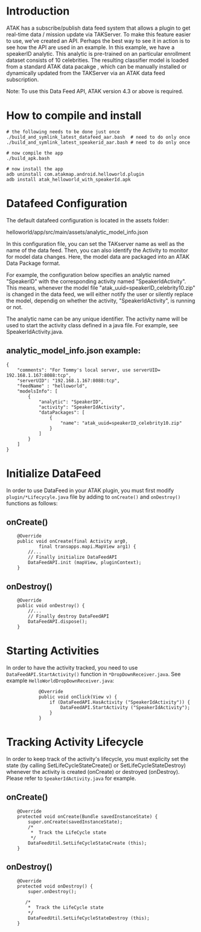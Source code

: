 # Introduction 

ATAK has a subscribe/publish data feed system that allows a plugin to
get real-time data / mission update via TAKServer.  To make this
feature easier to use, we’ve created an API.  Perhaps the best way to
see it in action is to see how the API are used in an example.  In
this example, we have a speakerID analytic.  This analytic is
pre-trained on an particular enrollment dataset consists of 10
celebrities.  The resulting classifier model is loaded from a standard
ATAK data pacakge , which can be manually installed or dynamically
updated from the TAKServer via an ATAK data feed subscription.

Note: To use this Data Feed API, ATAK version 4.3 or above is
required.

# How to compile and install
```
# the following needs to be done just once
./build_and_symlink_latest_datafeed_aar.bash  # need to do only once
./build_and_symlink_latest_speakerid_aar.bash # need to do only once

# now compile the app
./build_apk.bash

# now install the app
adb uninstall com.atakmap.android.helloworld.plugin
adb install atak_helloworld_with_speakerId.apk

```


# Datafeed Configuration

The default datafeed configuration is located in the assets folder:

   helloworld/app/src/main/assets/analytic_model_info.json

In this configuration file, you can set the TAKserver name as well as
the name of the data feed.  Then, you can also identify the Activity
to monitor for model data changes.  Here, the model data are packaged
into an ATAK Data Package format.

For example, the configuration below specifies an analytic named
"SpeakerID" with the corresponding activity named "SpeakerIdActivity".
This means, whenever the model file
"atak_uuid=speakerID_celebrity10.zip" is changed in the data feed, we
will either notify the user or silently replace the model, dependig on
whether the activity, "SpeakerIdActivity", is running or not.

The analytic name can be any unique identifier.  The activity name
will be used to start the activity class defined in a java file.
For example, see SpeakerIdActivity.java.

## analytic_model_info.json example:
```
{
    "comments": "For Tommy's local server, use serverUID= 192.168.1.167:8088:tcp",
    "serverUID": "192.168.1.167:8088:tcp",
    "feedName" : "helloworld",
    "modelsInfo": [
        {
            "analytic": "SpeakerID",
            "activity": "SpeakerIdActivity",
            "dataPackages": [
                {
                    "name": "atak_uuid=speakerID_celebrity10.zip"
                }
            ]
        }
    ]
}
```



# Initialize DataFeed

In order to use DataFeed in your ATAK plugin, you must first modify
`plugin/*Lifecycyle.java` file by adding to `onCreate()` and
`onDestroy()` functions as follows:

## onCreate()

```
    @Override
    public void onCreate(final Activity arg0,
            final transapps.mapi.MapView arg1) {
        //...
        // Finally initialize DataFeedAPI
        DataFeedAPI.init (mapView, pluginContext);
    }
```

## onDestroy()

```
    @Override
    public void onDestroy() {
        //...
        // Finally destroy DataFeedAPI
        DataFeedAPI.dispose();
    }
```


# Starting Activities

In order to have the activity tracked, you need to use `DataFeedAPI.StartActivity()` function in `*DropDownReceiver.java`.  See example `HelloWorldDropDownReceiver.java`:

```
            @Override
            public void onClick(View v) {
                if (DataFeedAPI.HasActivity ("SpeakerIdActivity")) {
                    DataFeedAPI.StartActivity ("SpeakerIdActivity");
                } 
            }
```

# Tracking Activity Lifecycle

In order to keep track of the activity's lifecycle, you must explicity
set the state (by calling SetLifeCycleStateCreate() or
SetLifeCycleStateDestroy) whenever the activity is created (onCreate)
or destroyed (onDestroy).  Please refer to `SpeakerIdActivity.java`
for example.

## onCreate()
```
    @Override
    protected void onCreate(Bundle savedInstanceState) {
        super.onCreate(savedInstanceState);
        /*
         *  Track the LifeCycle state
         */
        DataFeedUtil.SetLifeCycleStateCreate (this);
    }
```

## onDestroy()
```
    @Override
    protected void onDestroy() {
        super.onDestroy();

       /*
        *  Track the LifeCycle state
        */
        DataFeedUtil.SetLifeCycleStateDestroy (this);
    }
```
